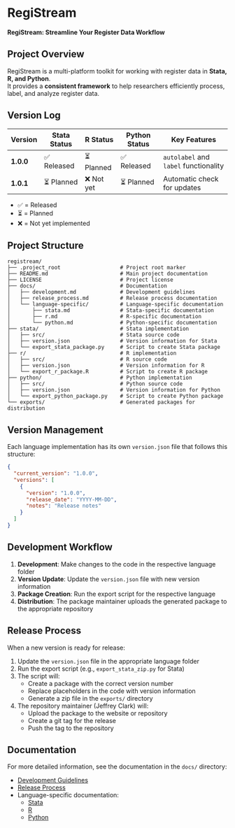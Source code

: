 # RegiStream

**RegiStream: Streamline Your Register Data Workflow**

## Project Overview

RegiStream is a multi-platform toolkit for working with register data in **Stata, R, and Python**.  
It provides a **consistent framework** to help researchers efficiently process, label, and analyze register data.



## Version Log

| Version  | Stata Status | R Status  | Python Status  | Key Features |
|----------|-------------|-----------|---------------|--------------|
| **1.0.0** | ✅ Released | ⏳ Planned | ✅ Released | `autolabel` and `label` functionality |
| **1.0.1** | ⏳ Planned  | ❌ Not yet | ⏳ Planned  | Automatic check for updates |


- ✅ = Released  
- ⏳ = Planned  
- ❌ = Not yet implemented  



## Project Structure

```
registream/
├── .project_root                   # Project root marker
├── README.md                       # Main project documentation
├── LICENSE                         # Project license
├── docs/                           # Documentation
│   ├── development.md              # Development guidelines
│   ├── release_process.md          # Release process documentation
│   └── language-specific/          # Language-specific documentation
│       ├── stata.md                # Stata-specific documentation
│       ├── r.md                    # R-specific documentation
│       └── python.md               # Python-specific documentation
├── stata/                          # Stata implementation
│   ├── src/                        # Stata source code
│   ├── version.json                # Version information for Stata
│   └── export_stata_package.py     # Script to create Stata package
├── r/                              # R implementation
│   ├── src/                        # R source code
│   ├── version.json                # Version information for R
│   └── export_r_package.R          # Script to create R package
├── python/                         # Python implementation
│   ├── src/                        # Python source code
│   ├── version.json                # Version information for Python
│   └── export_python_package.py    # Script to create Python package
└── exports/                        # Generated packages for distribution
```

## Version Management

Each language implementation has its own `version.json` file that follows this structure:

```json
{
  "current_version": "1.0.0",
  "versions": [
    {
      "version": "1.0.0",
      "release_date": "YYYY-MM-DD",
      "notes": "Release notes"
    }
  ]
}
```

## Development Workflow

1. **Development**: Make changes to the code in the respective language folder
2. **Version Update**: Update the `version.json` file with new version information
3. **Package Creation**: Run the export script for the respective language
4. **Distribution**: The package maintainer uploads the generated package to the appropriate repository

## Release Process

When a new version is ready for release:

1. Update the `version.json` file in the appropriate language folder
2. Run the export script (e.g., `export_stata_zip.py` for Stata)
3. The script will:
   - Create a package with the correct version number
   - Replace placeholders in the code with version information
   - Generate a zip file in the `exports/` directory
4. The repository maintainer (Jeffrey Clark) will:
   - Upload the package to the website or repository
   - Create a git tag for the release
   - Push the tag to the repository

## Documentation

For more detailed information, see the documentation in the `docs/` directory:

- [Development Guidelines](docs/development.md)
- [Release Process](docs/release_process.md)
- Language-specific documentation:
  - [Stata](docs/language-specific/stata.md)
  - [R](docs/language-specific/r.md)
  - [Python](docs/language-specific/python.md)
